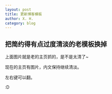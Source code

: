 ```yaml
---
layout: post
title: 更新博客模板
author: X. H.
category: blog
---
```


## 把简约得有点过度清淡的老模板换掉

上面图片就是老的主页抓的，是不是太清了~

现在的主页有图片，内文保持继续清淡。

左右键可以翻。

:D

